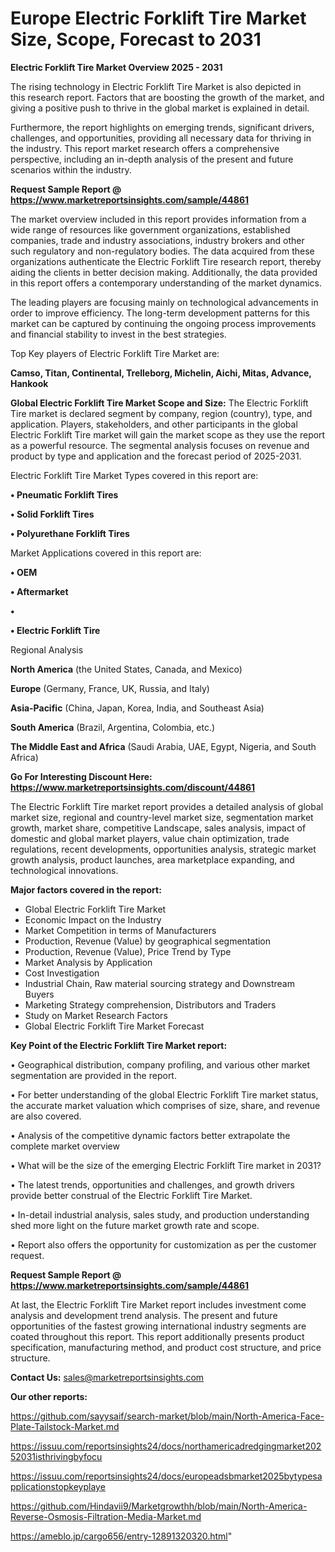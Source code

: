 # Europe Electric Forklift Tire Market Size, Scope, Forecast to 2031

<Strong> Electric Forklift Tire Market Overview 2025 - 2031</strong>

The rising technology in Electric Forklift Tire Market is also depicted in this research report. Factors that are boosting the growth of the market, and giving a positive push to thrive in the global market is explained in detail.

Furthermore, the report highlights on emerging trends, significant drivers, challenges, and opportunities, providing all necessary data for thriving in the industry. This report market research offers a comprehensive perspective, including an in-depth analysis of the present and future scenarios within the industry.

<strong>Request Sample Report @ <a href=https://www.marketreportsinsights.com/sample/44861>https://www.marketreportsinsights.com/sample/44861</a></strong>

The market overview included in this report provides information from a wide range of resources like government organizations, established companies, trade and industry associations, industry brokers and other such regulatory and non-regulatory bodies. The data acquired from these organizations authenticate the Electric Forklift Tire research report, thereby aiding the clients in better decision making. Additionally, the data provided in this report offers a contemporary understanding of the market dynamics.

The leading players are focusing mainly on technological advancements in order to improve efficiency. The long-term development patterns for this market can be captured by continuing the ongoing process improvements and financial stability to invest in the best strategies.

Top Key players of Electric Forklift Tire Market are:

<strong>Camso, Titan, Continental, Trelleborg, Michelin, Aichi, Mitas, Advance, Hankook</strong>

<strong><b>Global Electric Forklift Tire Market Scope and Size:</b></strong>
The Electric Forklift Tire market is declared segment by company, region (country), type, and application. Players, stakeholders, and other participants in the global Electric Forklift Tire market will gain the market scope as they use the report as a powerful resource. The segmental analysis focuses on revenue and product by type and application and the forecast period of 2025-2031.

Electric Forklift Tire Market Types covered in this report are:

<strong>•  Pneumatic Forklift Tires

•  Solid Forklift Tires

•  Polyurethane Forklift Tires</strong>

Market Applications covered in this report are:

<strong>•  OEM

•  Aftermarket

•  

•  Electric Forklift Tire</strong> 

Regional Analysis

<strong>North America</strong> (the United States, Canada, and Mexico)

<strong>Europe</strong> (Germany, France, UK, Russia, and Italy)

<strong>Asia-Pacific</strong> (China, Japan, Korea, India, and Southeast Asia)

<strong>South America</strong> (Brazil, Argentina, Colombia, etc.)

<strong>The Middle East and Africa</strong> (Saudi Arabia, UAE, Egypt, Nigeria, and South Africa)

<strong>Go For Interesting Discount Here: <a href=https://www.marketreportsinsights.com/discount/44861>https://www.marketreportsinsights.com/discount/44861</a></strong>

The Electric Forklift Tire market report provides a detailed analysis of global market size, regional and country-level market size, segmentation market growth, market share, competitive Landscape, sales analysis, impact of domestic and global market players, value chain optimization, trade regulations, recent developments, opportunities analysis, strategic market growth analysis, product launches, area marketplace expanding, and technological innovations.

<strong><b>Major factors covered in the report:</b></strong>
<ul>
  <li>Global Electric Forklift Tire Market </li>
  <li>Economic Impact on the Industry</li>
  <li>Market Competition in terms of Manufacturers</li>
  <li>Production, Revenue (Value) by geographical segmentation</li>
  <li>Production, Revenue (Value), Price Trend by Type</li>
  <li>Market Analysis by Application</li>
  <li>Cost Investigation</li>
  <li>Industrial Chain, Raw material sourcing strategy and Downstream Buyers</li>
  <li>Marketing Strategy comprehension, Distributors and Traders</li>
  <li>Study on Market Research Factors</li>
  <li>Global Electric Forklift Tire Market Forecast</li>
</ul>

<strong><b>Key Point of the Electric Forklift Tire Market report:</b></strong>

• Geographical distribution, company profiling, and various other market segmentation are provided in the report.

• For better understanding of the global Electric Forklift Tire market status, the accurate market valuation which comprises of size, share, and revenue are also covered.

• Analysis of the competitive dynamic factors better extrapolate the complete market overview

• What will be the size of the emerging Electric Forklift Tire market in 2031?

• The latest trends, opportunities and challenges, and growth drivers provide better construal of the Electric Forklift Tire Market.

• In-detail industrial analysis, sales study, and production understanding shed more light on the future market growth rate and scope.

• Report also offers the opportunity for customization as per the customer request.

<strong>Request Sample Report @ <a href=https://www.marketreportsinsights.com/sample/44861>https://www.marketreportsinsights.com/sample/44861</a></strong>

At last, the Electric Forklift Tire Market report includes investment come analysis and development trend analysis. The present and future opportunities of the fastest growing international industry segments are coated throughout this report. This report additionally presents product specification, manufacturing method, and product cost structure, and price structure.

<strong>Contact Us:</strong>
sales@marketreportsinsights.com

<strong>Our other reports:</strong>

<a href=https://github.com/sayysaif/search-market/blob/main/North-America-Face-Plate-Tailstock-Market.md>https://github.com/sayysaif/search-market/blob/main/North-America-Face-Plate-Tailstock-Market.md</a>

<a href=https://issuu.com/reportsinsights24/docs/northamericadredgingmarket20252031isthrivingbyfocu>https://issuu.com/reportsinsights24/docs/northamericadredgingmarket20252031isthrivingbyfocu</a>

<a href=https://issuu.com/reportsinsights24/docs/europeadsbmarket2025bytypesapplicationstopkeyplaye>https://issuu.com/reportsinsights24/docs/europeadsbmarket2025bytypesapplicationstopkeyplaye</a>

<a href=https://github.com/Hindavii9/Marketgrowthh/blob/main/North-America-Reverse-Osmosis-Filtration-Media-Market.md>https://github.com/Hindavii9/Marketgrowthh/blob/main/North-America-Reverse-Osmosis-Filtration-Media-Market.md</a>

<a href=https://ameblo.jp/cargo656/entry-12891320320.html>https://ameblo.jp/cargo656/entry-12891320320.html</a>"
